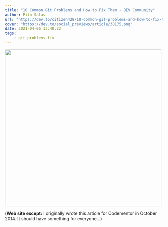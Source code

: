 ```yaml
---
title: "10 Common Git Problems and How to Fix Them - DEV Community"
author: Pito Salas
url: "https://dev.to/citizen428/10-common-git-problems-and-how-to-fix-them-234o" 
cover: "https://dev.to/social_previews/article/38175.png" 
date: 2021-04-06 13:40:22
tags:
    - git-problems-fix
---
```

<img src=https://dev.to/social_previews/article/38175.png width="500">



(**Web site except:** I originally wrote this article for Codementor in October 2014. It should have something for everyone...) 
